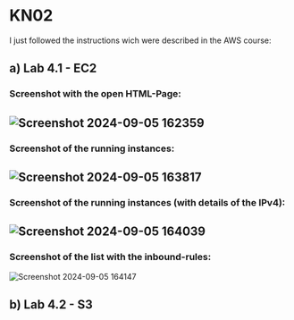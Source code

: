 # KN02

I just followed the instructions wich were described in the AWS course:

## a) Lab 4.1 - EC2
### Screenshot with the open HTML-Page:
![Screenshot 2024-09-05 162359](https://github.com/user-attachments/assets/e73cb211-973e-4496-9ab9-5443c079289b)
---
### Screenshot of the running instances:
![Screenshot 2024-09-05 163817](https://github.com/user-attachments/assets/3981545f-d898-4c8a-9679-6d3c60cdb664)
---
### Screenshot of the running instances (with details of the IPv4):
![Screenshot 2024-09-05 164039](https://github.com/user-attachments/assets/d71f5d8a-3746-4d68-9f60-ae1075695054)
---
### Screenshot of the list with the inbound-rules:
![Screenshot 2024-09-05 164147](https://github.com/user-attachments/assets/55ed110f-eb12-4c16-a926-bcf559c64f5f)

## b) Lab 4.2 - S3
